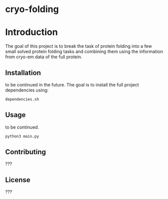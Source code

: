 # cryo-folding

# Introduction

The goal of this project is to break the task of protein folding into a few small solved
protein folding tasks and combining them using the information from cryo-em data of the
full protein.

## Installation

to be continued in the future. The goal is to install the full project dependencies using:

```bash
dependencies.sh
```

## Usage

to be continued.

```bash
python3 main.py
```

## Contributing
???

## License
???